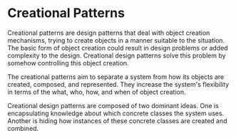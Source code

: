 Creational Patterns
===================

Creational patterns are design patterns that deal with object creation mechanisms, trying to create objects in a manner suitable to the situation. The basic form of object creation could result in design problems or added complexity to the design. Creational design patterns solve this problem by somehow controlling this object creation.

The creational patterns aim to separate a system from how its objects are created, composed, and represented. They increase the system's flexibility in terms of the what, who, how, and when of object creation.

Creational design patterns are composed of two dominant ideas. One is encapsulating knowledge about which concrete classes the system uses. Another is hiding how instances of these concrete classes are created and combined.